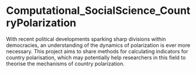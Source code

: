 # Computational_SocialScience_CountryPolarization
With recent political developments sparking sharp divisions within democracies, an understanding of the dynamics of polarization is ever more necessary. This project aims to share methods for calculating indicators for country polarisation, which may potentially help researchers in this field to theorise the mechanisms of country polarization.  
